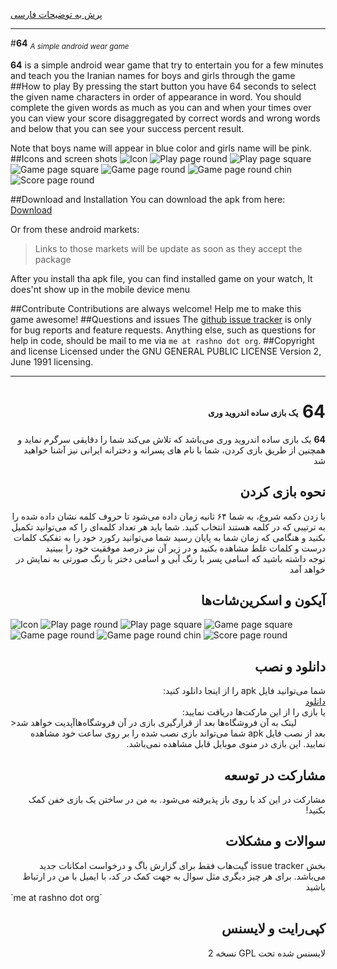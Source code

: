 [پرش به توضیحات فارسی](#PersianSectionStart)
______


#<b>64</b> <sub>*A simple android wear game*</sup>

<b>64</b> is a simple android wear game that try to entertain you for a few minutes and teach you the Iranian names for boys and girls through the game
##How to play
By pressing the start button you have 64 seconds to select the given name characters in order of appearance in word. You should complete the given words as much as you can and when your times over you can view your score disaggregated by correct words and wrong words and below that you can see your success percent result.

Note that boys name will appear in blue color and girls name will be pink.
##Icons and screen shots
![Icon](http://s6.uplod.ir/i/00831/rrvy24dnt9a4.jpg "Icon of the app")
![Play page round](http://s6.uplod.ir/i/00831/00kq632vcw2v.png "Play page round")
![Play page square](http://s6.uplod.ir/i/00831/3qerdy6x48pb.png "Play page square")
![Game page square](http://s6.uplod.ir/i/00831/z6gfd4x8mya1.png "Game page square")
![Game page round](http://s6.uplod.ir/i/00831/365h02emsxww.png "Game page round")
![Game page round chin](http://s6.uplod.ir/i/00831/wbr0ll2pigo5.png "Game page round chin")
![Score page round](http://s6.uplod.ir/i/00831/bqrif1c3j8u9.png "Score page round")

##Download and Installation
You can download the apk from here:
[Download][2]

Or from these android markets:
>Links to those markets will be update as soon as they accept the package

After you install tha apk file, you can find installed game on your watch, It does'nt show up in the mobile device menu

##Contribute
Contributions are always welcome! Help me to make this game awesome!
##Questions and issues
The [github issue tracker][1] is only for bug reports and feature requests. Anything else, such as questions for help in code, should be mail to me via `me at rashno dot org`.
##Copyright and license
Licensed under the GNU GENERAL PUBLIC LICENSE Version 2, June 1991 licensing.

______

<h1 dir="rtl"><a name="PersianSectionStart"></a><b>64</b> <sub><sup><sub><sup>یک بازی ساده اندروید وری</sup></sub></sup></sub></h1>
<div dir="rtl">
<b>64</b> یک بازی ساده اندروید وری می‌باشد که تلاش می‌کند شما را دقایقی سرگرم نماید و همچنین از طریق بازی کردن، شما با نام های پسرانه و دخترانه ایرانی نیز آشنا خواهید شد
</div>
<h2 dir="rtl">نحوه بازی کردن</h2>
<div dir="rtl">
با زدن دکمه شروع، به شما ۶۴ ثانیه زمان داده می‌شود تا حروف کلمه نشان داده شده را به ترتیبی که در کلمه هستند انتخاب کنید. شما باید هر تعداد کلمه‌ای را که می‌توانید تکمیل بکنید و هنگامی که زمان شما به پایان رسید شما می‌توانید رکورد خود را به تفکیک کلمات درست و کلمات غلط مشاهده بکنید و در زیر آن نیز درصد موفقیت خود را ببینید
</div>
<div dir="rtl">
توجه داشته باشید که اسامی پسر با رنگ آبی و اسامی دختر با رنگ صورتی به نمایش در خواهد آمد
</div>

<h2 dir="rtl">آیکون و اسکرین‌شات‌ها</h2>

![Icon](http://s6.uplod.ir/i/00831/rrvy24dnt9a4.jpg "Icon of the app")
![Play page round](http://s6.uplod.ir/i/00831/00kq632vcw2v.png "Play page round")
![Play page square](http://s6.uplod.ir/i/00831/3qerdy6x48pb.png "Play page square")
![Game page square](http://s6.uplod.ir/i/00831/z6gfd4x8mya1.png "Game page square")
![Game page round](http://s6.uplod.ir/i/00831/365h02emsxww.png "Game page round")
![Game page round chin](http://s6.uplod.ir/i/00831/wbr0ll2pigo5.png "Game page round chin")
![Score page round](http://s6.uplod.ir/i/00831/bqrif1c3j8u9.png "Score page round")

<h2 dir="rtl">دانلود و نصب</h2>
<div dir="rtl">
شما می‌توانید فایل apk را از اینجا دانلود کنید:
</div>
<div dir="rtl">
<a href="https://drive.google.com/open?id=0BybDoPW31mYFakR4S3pSVHExcUk">دانلود</a>
</div>
<div dir="rtl">
یا بازی را از این مارکت‌ها دریافت نمایید:
</div>
>لینک به آن فروشگاه‌ها بعد از قرارگیری بازی در آن فروشگاه‌هاآپدیت خواهد شد

<div dir="rtl">
بعد از نصب فایل apk شما می‌تواند بازی نصب شده را بر روی ساعت خود مشاهده نمایید. این بازی در منوی موبایل قابل مشاهده نمی‌باشد.
</div>

<h2 dir="rtl">مشارکت در توسعه</h2>
<div dir="rtl">
مشارکت در این کد با روی باز پذیرفته می‌شود. به من در ساختن یک بازی خفن کمک بکنید!
</div>

<h2 dir="rtl">سوالات و مشکلات</h2>
<div dir="rtl">
بخش issue tracker گیت‌هاب فقط برای گزارش باگ و درخواست امکانات جدید می‌باشد. برای هر چیز دیگری مثل سوال به جهت کمک در کد، با ایمیل با من در ارتباط باشید
</div>
`me at rashno dot org`

<h2 dir="rtl">کپی‌رایت و لایسنس</h2>
<div dir="rtl">
لایسنس شده تحت GPL نسخه 2
</div>


[1]: https://github.com/HosseinRashno/64/issues
[2]: https://drive.google.com/open?id=0BybDoPW31mYFakR4S3pSVHExcUk
